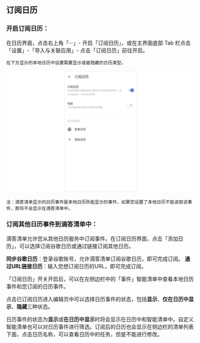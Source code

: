 ## 订阅日历


### 开启订阅日历：
  在日历界面，点击右上角「···」- 开启「订阅日历」，或在主界面底部 Tab 栏点击「设置」-「导入与关联应用」- 点击「订阅日历」前往开启。
	
	在下方显示的本地日历中设置需要显示或者隐藏的日历类型。
	
![](../../images/android/43.png)

  `注：滴答清单显示的日历事件是本地日历所能显示的事件，如果您设置了本地日历不能读取该事件，那将不会显示在滴答清单中。`
	

### 订阅其他日历事件到滴答清单中：
  滴答清单允许您从其他日历服务中订阅事件。在订阅日历界面，点击「添加日历」，可以选择订阅谷歌日历或通过链接订阅其他日历。

**同步谷歌日历**：登录谷歌账号，允许滴答清单订阅谷歌日历，即可完成订阅。 
**通过URL链接日历**：输入您想订阅日历的URL，即可完成订阅。

「订阅日历」开关开启后，可以在左侧边栏中的「事件」智能清单中查看本地日历事件和您订阅的日历事件。

点击已订阅日历进入编辑页中可以选择日历事件的状态，包括**显示**、**仅在日历中显示**、**隐藏**三种状态。

日历事件的状态为**显示**或**在日历中显示**时将会显示在日历中和智能清单中。自定义智能清单也可以对日历事件进行筛选。订阅后的日历也会显示在侧边栏的清单列表下面，点击日历名称，可以查看日历中的任务，但是不能进行修改。
